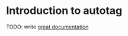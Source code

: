 # Introduction to autotag

TODO: write [great documentation](http://jacobian.org/writing/great-documentation/what-to-write/)
